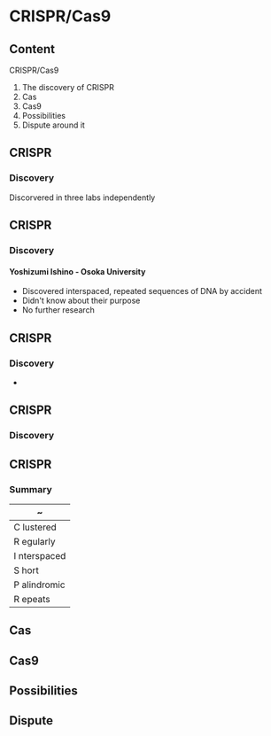 # CRISPR/Cas9



## Content

<span class="fragment highlight-red font-size-up" data-fragment-index="1 2 3">CRISPR</span><span class="fragment highlight-red font-size-up" data-fragment-index="2 3">/Cas</span><span class="fragment highlight-red font-size-up" data-fragment-index="3">9</span>
1. The discovery of CRISPR <!-- .element: class="fragment" data-fragment-index="1" -->
2. Cas <!-- .element: class="fragment" data-fragment-index="2" -->
3. Cas9 <!-- .element: class="fragment" data-fragment-index="3" -->
4. Possibilities <!-- .element: class="fragment" data-fragment-index="4" -->
5. Dispute around it <!-- .element: class="fragment" data-fragment-index="5" -->



## CRISPR
### Discovery
Discorvered in three labs independently


## CRISPR
### Discovery
#### Yoshizumi Ishino - Osoka University
- Discovered interspaced, repeated sequences of DNA by accident
- Didn't know about their purpose
- No further research


## CRISPR
### Discovery
-


## CRISPR
### Discovery


## CRISPR
### Summary
| ~ |
|---|
| C <span class="fragment">lustered</span> |
| R <span class="fragment">egularly</span> |
| I <span class="fragment">nterspaced</span> |
| S <span class="fragment">hort</span> |
| P <span class="fragment">alindromic</span> |
| R <span class="fragment">epeats</span> |




## Cas



## Cas9



## Possibilities



## Dispute
